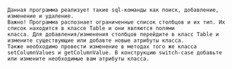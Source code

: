 	Данная программа реализует такие sql-команды как поиск, добавление, изменение и удаление.
	Важно! Программа распознает ограниченные список столбцов и их тип. Их список находится в классе Table и они являются полями 
	класса. Для добавления/изменения столбцов перейдите в класс Table и измените существующие или добавте новые атрибуты класса. 
	Также необходимо провести изменение в методах того же класса setColumnValues и getColumnValue. В конструкцию switch-case добавьте 
	или измените необходимые вам атрибуты класса.
